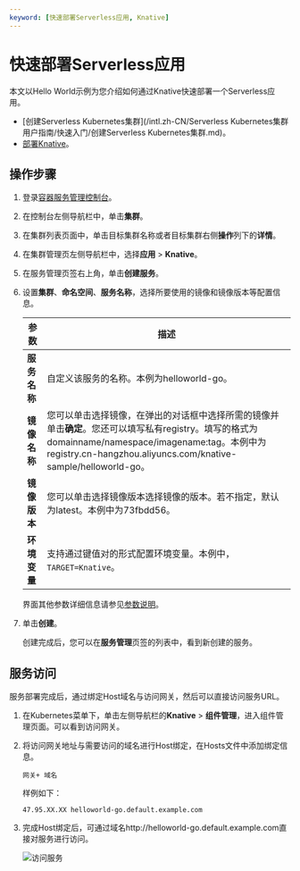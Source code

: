 ```yaml
---
keyword: [快速部署Serverless应用, Knative]
---
```


# 快速部署Serverless应用

本文以Hello World示例为您介绍如何通过Knative快速部署一个Serverless应用。

-   [创建Serverless Kubernetes集群](/intl.zh-CN/Serverless Kubernetes集群用户指南/快速入门/创建Serverless Kubernetes集群.md)。
-   [部署Knative](/intl.zh-CN/Kubernetes集群用户指南/Knative/Knative组件管理/一键部署Knative.md)。

## 操作步骤

1.  登录[容器服务管理控制台](https://cs.console.aliyun.com)。

2.  在控制台左侧导航栏中，单击**集群**。

3.  在集群列表页面中，单击目标集群名称或者目标集群右侧**操作**列下的**详情**。

4.  在集群管理页左侧导航栏中，选择**应用** \> **Knative**。

5.  在服务管理页签右上角，单击**创建服务**。

6.  设置**集群**、**命名空间**、**服务名称**，选择所要使用的镜像和镜像版本等配置信息。

    |参数|描述|
    |--|--|
    |**服务名称**|自定义该服务的名称。本例为helloworld-go。|
    |**镜像名称**|您可以单击选择镜像，在弹出的对话框中选择所需的镜像并单击**确定**。您还可以填写私有registry。填写的格式为domainname/namespace/imagename:tag。本例中为registry.cn-hangzhou.aliyuncs.com/knative-sample/helloworld-go。|
    |**镜像版本**|您可以单击选择镜像版本选择镜像的版本。若不指定，默认为latest。本例中为73fbdd56。|
    |**环境变量**|支持通过键值对的形式配置环境变量。本例中，`TARGET=Knative`。|

    界面其他参数详细信息请参见[参数说明](/intl.zh-CN/Kubernetes集群用户指南/Knative/Knative服务管理/快速部署Serverless应用.md)。

7.  单击**创建**。

    创建完成后，您可以在**服务管理**页签的列表中，看到新创建的服务。


## 服务访问

服务部署完成后，通过绑定Host域名与访问网关，然后可以直接访问服务URL。

1.  在Kubernetes菜单下，单击左侧导航栏的**Knative** \> **组件管理**，进入组件管理页面。可以看到访问网关。

2.  将访问网关地址与需要访问的域名进行Host绑定，在Hosts文件中添加绑定信息。

    ```
    网关+ 域名
    ```

    样例如下：

    ```
    47.95.XX.XX helloworld-go.default.example.com
    ```

3.  完成Host绑定后，可通过域名http://helloworld-go.default.example.com直接对服务进行访问。

    ![访问服务](https://static-aliyun-doc.oss-accelerate.aliyuncs.com/assets/img/zh-CN/0995659951/p52568.png)


